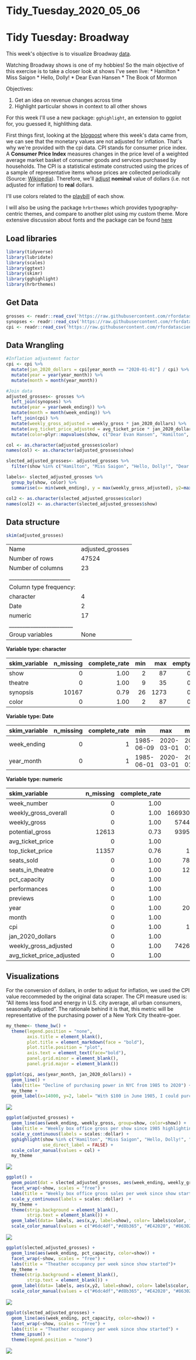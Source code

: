 Tidy\_Tuesday\_2020\_05\_06
================

Tidy Tuesday: Broadway
======================

This week's objective is to visualize Broadway <a href="https://github.com/rfordatascience/tidytuesday/blob/master/data/2020/2020-04-28/readme.md" target="_blank">data</a>.

Watching Broadway shows is one of my hobbies! So the main objective of this exercise is to take a closer look at shows I've seen live:
\* Hamilton
\* Miss Saigon
\* Hello, Dolly!
\* Dear Evan Hansen
\* The Book of Mormon

Objectives:

1.  Get an idea on revenue changes across time
2.  Highlight particular shows in context to all other shows

For this week I'll use a new package: `gghighlight`, an extension to ggplot for, you guessed it, highlithing data.

First things first, looking at the <a href="https://www.alexcookson.com/post/most-successful-broadway-show-of-all-time/" target="_blank">blogpost</a> where this week's data came from, we can see that the monetary values are not adjusted for inflation. That's why we're provided with the cpi data. CPI stands for consumer price index. A **Consumer Price Index** measures changes in the price level of a weighted average market basket of consumer goods and services purchased by households. The CPI is a statistical estimate constructed using the prices of a sample of representative items whose prices are collected periodically (Source: <a href="https://en.wikipedia.org/wiki/Consumer_price_index" taget="_blank">Wikipedia</a>). Therefore, we'll <a href="https://en.wikipedia.org/wiki/Real_versus_nominal_value_(economics)" target="_blank">adjust</a> **nominal** value of dollars (i.e. not adjusted for inflation) to **real** dollars.

I'll use colors related to the <a href="https://www.playbill.com/article/the-evolution-of-the-playbill-design-from-18852018" target="_blank">playbill</a> of each show.

I will also be using the package `hrbrthemes` which provides typography-centric themes, and compare to another plot using my custom theme. More extensive discussion about fonts and the package can be found <a href="https://github.com/hrbrmstr/hrbrthemes" target="_blank">here</a>

Load libraries
--------------

``` r
library(tidyverse)
library(lubridate)
library(scales)
library(ggtext)
library(skimr)
library(gghighlight)
library(hrbrthemes)
```

Get Data
--------

``` r
grosses <- readr::read_csv('https://raw.githubusercontent.com/rfordatascience/tidytuesday/master/data/2020/2020-04-28/grosses.csv', guess_max = 40000)
synopses <- readr::read_csv('https://raw.githubusercontent.com/rfordatascience/tidytuesday/master/data/2020/2020-04-28/synopses.csv')
cpi <- readr::read_csv('https://raw.githubusercontent.com/rfordatascience/tidytuesday/master/data/2020/2020-04-28/cpi.csv')
```

Data Wrangling
--------------

``` r
#Inflation adjustemnt factor
cpi <- cpi %>%  
  mutate(jan_2020_dollars = cpi[year_month == "2020-01-01"] / cpi) %>%
  mutate(year = year(year_month)) %>%
  mutate(month = month(year_month)) 

#Join data
adjusted_grosses<- grosses %>%
  left_join(synopses) %>%
  mutate(year = year(week_ending)) %>%
  mutate(month = month(week_ending)) %>%
  left_join(cpi) %>%
  mutate(weekly_gross_adjusted = weekly_gross * jan_2020_dollars) %>%
  mutate(avg_ticket_price_adjusted = avg_ticket_price * jan_2020_dollars) %>%
  mutate(color=plyr::mapvalues(show, c("Dear Evan Hansen", "Hamilton", "Hello, Dolly!", "Miss Saigon", "The Book of Mormon"), c("#6dc4df","#d8b365", "#E42020", "#863024", "black" )))

col <- as.character(adjusted_grosses$color)
names(col) <- as.character(adjusted_grosses$show)

slected_adjusted_grosses<- adjusted_grosses %>% 
  filter(show %in% c("Hamilton", "Miss Saigon", "Hello, Dolly!", "Dear Evan Hansen", "The Book of Mormon"))

labels<- slected_adjusted_grosses %>%
  group_by(show, color) %>%
  summarise(x= min(week_ending), y = max(weekly_gross_adjusted), y2=max(pct_capacity))

col2 <- as.character(slected_adjusted_grosses$color)
names(col2) <- as.character(slected_adjusted_grosses$show)
```

Data structure
--------------

``` r
skim(adjusted_grosses)
```

|                                                  |                   |
|:-------------------------------------------------|:------------------|
| Name                                             | adjusted\_grosses |
| Number of rows                                   | 47524             |
| Number of columns                                | 23                |
| \_\_\_\_\_\_\_\_\_\_\_\_\_\_\_\_\_\_\_\_\_\_\_   |                   |
| Column type frequency:                           |                   |
| character                                        | 4                 |
| Date                                             | 2                 |
| numeric                                          | 17                |
| \_\_\_\_\_\_\_\_\_\_\_\_\_\_\_\_\_\_\_\_\_\_\_\_ |                   |
| Group variables                                  | None              |

**Variable type: character**

| skim\_variable |  n\_missing|  complete\_rate|  min|   max|  empty|  n\_unique|  whitespace|
|:---------------|-----------:|---------------:|----:|-----:|------:|----------:|-----------:|
| show           |           0|            1.00|    2|    87|      0|       1122|           0|
| theatre        |           0|            1.00|    9|    35|      0|         58|           0|
| synopsis       |       10167|            0.79|   26|  1273|      0|        934|           0|
| color          |           0|            1.00|    2|    87|      0|       1122|           0|

**Variable type: Date**

| skim\_variable |  n\_missing|  complete\_rate| min        | max        | median     |  n\_unique|
|:---------------|-----------:|---------------:|:-----------|:-----------|:-----------|----------:|
| week\_ending   |           0|               1| 1985-06-09 | 2020-03-01 | 2005-01-02 |       1812|
| year\_month    |           0|               1| 1985-06-01 | 2020-03-01 | 2005-01-01 |        418|

**Variable type: numeric**

| skim\_variable               |  n\_missing|  complete\_rate|         mean|          sd|         p0|         p25|          p50|          p75|         p100| hist  |
|:-----------------------------|-----------:|---------------:|------------:|-----------:|----------:|-----------:|------------:|------------:|------------:|:------|
| week\_number                 |           0|            1.00|        27.37|       15.31|        1.0|       14.00|        28.00|        41.00|        53.00| ▇▆▇▆▇ |
| weekly\_gross\_overall       |           0|            1.00|  16693026.41|  9520197.87|  2474396.0|  9093031.00|  15060671.00|  22897588.00|  57807272.33| ▇▆▃▁▁ |
| weekly\_gross                |           0|            1.00|    574486.77|   443346.99|        0.0|   262229.25|    470064.50|    758438.05|   4041493.00| ▇▂▁▁▁ |
| potential\_gross             |       12613|            0.73|    939598.20|   419323.33|     7754.0|   629523.00|    903150.00|   1190502.00|   3559306.00| ▅▇▂▁▁ |
| avg\_ticket\_price           |           0|            1.00|        67.91|       38.59|        0.0|       43.37|        60.23|        84.65|       511.58| ▇▁▁▁▁ |
| top\_ticket\_price           |       11357|            0.76|       189.68|      112.30|        4.0|       85.00|       200.00|       250.00|       998.00| ▇▆▁▁▁ |
| seats\_sold                  |           0|            1.00|      7893.45|     3186.02|        0.0|     5442.00|      7736.00|     10187.00|     24305.00| ▃▇▅▁▁ |
| seats\_in\_theatre           |           0|            1.00|      1237.79|      358.36|        0.0|     1021.00|      1181.00|      1509.00|      1969.00| ▁▂▇▆▅ |
| pct\_capacity                |           0|            1.00|         0.80|        0.18|        0.0|        0.69|         0.83|         0.95|         1.55| ▁▂▇▅▁ |
| performances                 |           0|            1.00|         7.24|        2.23|        0.0|        8.00|         8.00|         8.00|        17.00| ▁▁▇▁▁ |
| previews                     |           0|            1.00|         0.58|        1.93|        0.0|        0.00|         0.00|         0.00|        16.00| ▇▁▁▁▁ |
| year                         |           0|            1.00|      2003.89|        9.75|     1985.0|     1996.00|      2005.00|      2012.00|      2020.00| ▆▆▇▇▇ |
| month                        |           0|            1.00|         6.54|        3.46|        1.0|        4.00|         6.00|        10.00|        12.00| ▇▆▅▅▇ |
| cpi                          |           0|            1.00|       196.43|       42.22|      109.1|      166.80|       199.00|       230.66|       267.07| ▅▅▇▇▇ |
| jan\_2020\_dollars           |           0|            1.00|         1.43|        0.36|        1.0|        1.16|         1.34|         1.60|         2.44| ▇▅▂▁▁ |
| weekly\_gross\_adjusted      |           0|            1.00|    742684.27|   479806.13|        0.0|   387733.49|    659684.78|    991695.57|   4142380.32| ▇▃▁▁▁ |
| avg\_ticket\_price\_adjusted |           0|            1.00|        88.24|       35.87|        0.0|       68.37|        84.12|       100.78|       532.88| ▇▂▁▁▁ |

Visualizations
--------------

For the conversion of dollars, in order to adjust for inflation, we used the CPI value reccommeded by the original data scraper. The CPI measure used is: “All items less food and energy in U.S. city average, all urban consumers, seasonally adjusted”. The rationale behind it is that, this metric will be representative of the purchasing power of a New York City theatre-goer.

``` r
my_theme<- theme_bw() +
  theme(legend.position = "none",
        axis.title = element_blank(), 
        plot.title = element_markdown(face = "bold"),
        plot.title.position = "plot",
        axis.text = element_text(face="bold"),
        panel.grid.minor = element_blank(),
        panel.grid.major = element_blank())

ggplot(cpi, aes(year_month, jan_2020_dollars)) +
  geom_line() +
  labs(title= "Decline of purchasing power in NYC from 1985 to 2020") +
  my_theme +
  geom_label(x=14000, y=2, label= "With $100 in June 1985, I could purchase  $244 worth of tickets in January 2020")
```

![](TidyTuesday_17_files/figure-markdown_github/unnamed-chunk-1-1.png)

``` r
ggplot(adjusted_grosses) +
  geom_line(aes(week_ending, weekly_gross, group=show, color=show)) +
  labs(title = "Weekly box office gross per show since 1985 highlighting <br><span style='color:#6dc4df;'>Dear Evan Hansen</span>,  <span style='color:#d8b365;'>Hamilton</span>, <span style='color:#E42020;'>Hello, Dolly!</span>, <span style='color:#863024;'>Miss Saigon</span>, and <span style='color:black;'>The Book of Mormon</span></br>") +
  scale_y_continuous(labels = scales::dollar) +
  gghighlight(show %in% c("Hamilton", "Miss Saigon", "Hello, Dolly!", "Dear Evan Hansen", "The Book of Mormon"),
              use_direct_label = FALSE) +
  scale_color_manual(values = col) +
  my_theme
```

![](TidyTuesday_17_files/figure-markdown_github/unnamed-chunk-2-1.png)

``` r
ggplot() +
  geom_point(dat = slected_adjusted_grosses, aes(week_ending, weekly_gross_adjusted, color=show)) +
  facet_wrap(~show, scales = "free") +
  labs(title = "Weekly box office gross sales per week since show started") +
  scale_y_continuous(labels = scales::dollar)  +
  my_theme +
  theme(strip.background = element_blank(),
        strip.text = element_blank()) +
  geom_label(data= labels, aes(x,y, label=show), color= labels$color, fontface="bold",  vjust = "inward", hjust = "inward") +
  scale_color_manual(values = c("#6dc4df","#d8b365", "#E42020", "#863024", "black" ))
```

![](TidyTuesday_17_files/figure-markdown_github/unnamed-chunk-3-1.png)

``` r
ggplot(slected_adjusted_grosses) +
  geom_line(aes(week_ending, pct_capacity, color=show)) +
  facet_wrap(~show, scales = "free") +
  labs(title = "Theather occupancy per week since show started")+
  my_theme +
  theme(strip.background = element_blank(),
        strip.text = element_blank()) +
  geom_label(data= labels, aes(x,y2, label=show), color= labels$color, fontface="bold",  vjust = "inward", hjust = "inward") +
  scale_color_manual(values = c("#6dc4df","#d8b365", "#E42020", "#863024", "black" ))
```

![](TidyTuesday_17_files/figure-markdown_github/unnamed-chunk-4-1.png)

``` r
ggplot(slected_adjusted_grosses) +
  geom_line(aes(week_ending, pct_capacity, color=show)) +
  facet_wrap(~show, scales = "free") +
  labs(title = "Theather occupancy per week since show started") +
  theme_ipsum() +
  theme(legend.position = "none")
```

![](TidyTuesday_17_files/figure-markdown_github/unnamed-chunk-5-1.png)
